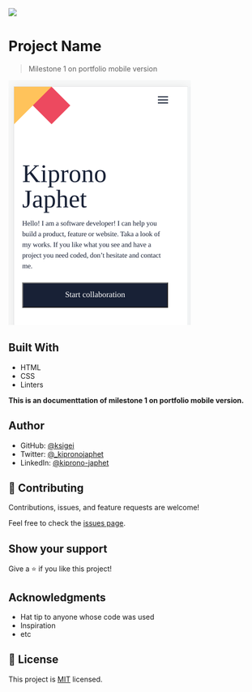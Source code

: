 ![](https://img.shields.io/badge/Microverse-blueviolet)

# Project Name

> Milestone 1 on portfolio mobile version

![screenshot](./images/screenshot.png)

## Built With

- HTML
- CSS
- Linters

**This is an documenttation of milestone 1 on portfolio mobile version.**

## Author

- GitHub: [@ksigei](https://github.com/ksigei)
- Twitter: [@_kipronojaphet](https://twitter.com/@_kipronojaphet)
- LinkedIn: [@kiprono-japhet](https://www.linkedin.com/in/kiprono-japhet-85aab1220)

## 🤝 Contributing

Contributions, issues, and feature requests are welcome!

Feel free to check the [issues page](../../issues/).

## Show your support

Give a ⭐️ if you like this project!

## Acknowledgments

- Hat tip to anyone whose code was used
- Inspiration
- etc

## 📝 License

This project is [MIT](./MIT.md) licensed.